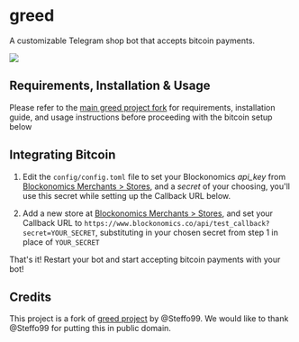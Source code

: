 # greed

A customizable Telegram shop bot that accepts bitcoin payments.

![](https://img.shields.io/badge/version-beta-blue.svg)

## Requirements, Installation & Usage

Please refer to the [main greed project fork](https://github.com/Steffo99/greed) for requirements, installation guide, and usage instructions before proceeding with the bitcoin setup below

## Integrating Bitcoin

1. Edit the `config/config.toml` file to set your Blockonomics *api_key* from [Blockonomics Merchants > Stores](https://www.blockonomics.co/merchants#/stores), and a *secret* of your choosing, you'll use this secret while setting up the Callback URL below.

2. Add a new store at [Blockonomics Merchants > Stores](https://www.blockonomics.co/merchants#/stores), and set your Callback URL to `https://www.blockonomics.co/api/test_callback?secret=YOUR_SECRET`, substituting in your chosen secret from step 1 in place of `YOUR_SECRET`

That's it! Restart your bot and start accepting bitcoin payments with your bot!

## Credits
This project is a fork of [greed project](https://github.com/Steffo99/greed) by @Steffo99. We would like to thank @Steffo99 for putting this in public domain. 
